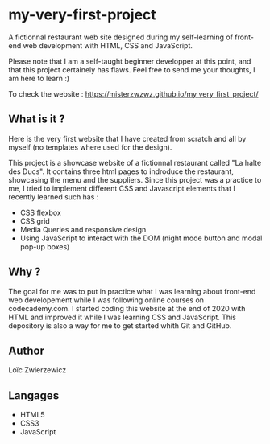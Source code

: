 # my-very-first-project
A fictionnal restaurant web site designed during my self-learning of front-end web development with HTML, CSS and JavaScript.

Please note that I am a self-taught beginner developper at this point, and that this project certainely has flaws. 
Feel free to send me your thoughts, I am here to learn :) 

To check the website : https://misterzwzwz.github.io/my_very_first_project/

## What is it ?
Here is the very first website that I have created from scratch and all by myself (no templates where used for the design). 

This project is a showcase website of a fictionnal restaurant called "La halte des Ducs". It contains three html pages to indroduce the restaurant, showcasing the menu and the suppliers.
Since this project was a practice to me, I tried to implement different CSS and Javascript elements that I recently learned such has : 

- CSS flexbox
- CSS grid
- Media Queries and responsive design
- Using JavaScript to interact with the DOM (night mode button and modal pop-up boxes)

## Why ? 
The goal for me was to put in practice what I was learning about front-end web developement while I was following online courses on codecademy.com.
I started coding this website at the end of 2020 with HTML and improved it while I was learning CSS and JavaScript.
This depository is also a way for me to get started whith Git and GitHub.

## Author
Loïc Zwierzewicz

## Langages
- HTML5
- CSS3
- JavaScript
